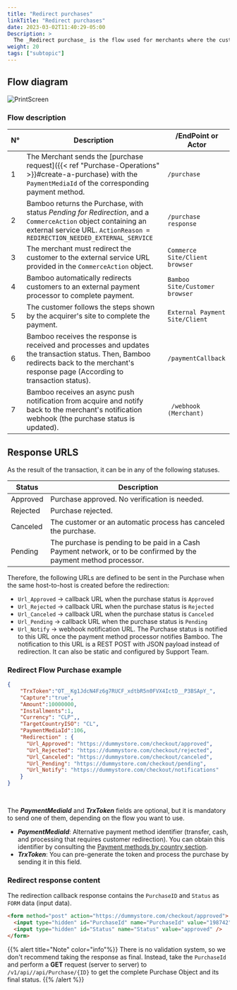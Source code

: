 ```yaml
---
title: "Redirect purchases"
linkTitle: "Redirect purchases"
date: 2023-03-02T11:40:29-05:00
Description: >
  The _Redirect purchase_ is the flow used for merchants where the customer needs to be redirected to an external page to complete the payment.
weight: 20
tags: ["subtopic"]
---
```


## Flow diagram
![PrintScreen](/assets/RedirectPurchaseFlow_en.png)

### Flow description

| N° | Description | /EndPoint or Actor |
|---|---|---|
| 1 | The Merchant sends the [purchase request]({{< ref "Purchase-Operations" >}}#create-a-purchase) with the `PaymentMediaId` of the corresponding payment method.  | `/purchase` |
| 2 | Bamboo returns the Purchase, with status _Pending for Redirection_, and a `CommerceAction` object containing an external service URL. `ActionReason = REDIRECTION_NEEDED_EXTERNAL_SERVICE` | `/purchase response` |
| 3 | The merchant must redirect the customer to the external service URL provided in the `CommerceAction` object. | `Commerce Site/Client browser` |
| 4 | Bamboo automatically redirects customers to an external payment processor to complete payment. | `Bamboo Site/Customer browser` |
| 5 | The customer follows the steps shown by the acquirer's site to complete the payment. | `External Payment Site/Client` |
| 6 | Bamboo receives the response is received and processes and updates the transaction status. Then, Bamboo redirects back to the merchant's response page (According to transaction status). | `/paymentCallback` |
| 7 | Bamboo receives an async push notification from acquire and notify back to the merchant's notification webhook (the purchase status is updated). |` /webhook (Merchant)` |

## Response URLS
As the result of the transaction, it can be in any of the following statuses.

| Status | Description |
|---|---|
| Approved | Purchase approved. No verification is needed. |
| Rejected | Purchase rejected. |
| Canceled | The customer or an automatic process has canceled the purchase. |
| Pending | The purchase is pending to be paid in a Cash Payment network, or to be confirmed by the payment method processor. |

Therefore, the following URLs are defined to be sent in the Purchase when the same host-to-host is created before the redirection: 

* `Url_Approved` → callback URL when the purchase status is `Approved` 
* `Url_Rejected` → callback URL when the purchase status is `Rejected` 
* `Url_Canceled` → callback URL when the purchase status is `Canceled` 
* `Url_Pending`  → callback URL when the purchase status is `Pending` 
* `Url_Notify`   → webhook notification URL. The Purchase status is notified to this URL once the payment method processor notifies Bamboo. The notification to this URL is a REST POST with JSON payload instead of redirection. It can also be static and configured by Support Team.

### Redirect Flow Purchase example

```json
{
    "TrxToken":"OT__Kg1JdcN4Fz6g7RUCF_xdtbR5n0FVX4IctD__P3BSApY_",
    "Capture":"true",
    "Amount":10000000,
    "Installments":1,
    "Currency": "CLP",,
    "TargetCountryISO": "CL",
    "PaymentMediaId":106,
    "Redirection" : {
      "Url_Approved": "https://dummystore.com/checkout/approved",
      "Url_Rejected": "https://dummystore.com/checkout/rejected",
      "Url_Canceled": "https://dummystore.com/checkout/canceled",
      "Url_Pending": "https://dummystore.com/checkout/pending",
      "Url_Notify": "https://dummystore.com/checkout/notifications"
    }
}
```
<br>

The _**PaymentMediaId**_ and _**TrxToken**_ fields are optional, but it is mandatory to send one of them, depending on the flow you want to use.

* _**PaymentMediaId**_: Alternative payment method identifier (transfer, cash, and processing that requires customer redirection). You can obtain this identifier by consulting the [Payment methods by country section](/en/docs/payment-methods.html).
* _**TrxToken**_: You can pre-generate the token and process the purchase by sending it in this field.

### Redirect response content
The redirection callback response contains the `PurchaseID` and `Status` as `FORM` data (input data).

```html
<form method="post" action="https://dummystore.com/checkout/approved">
  <input type="hidden" id="PurchaseId" name="PurchaseId" value="198742" />
  <input type="hidden" id="Status" name="Status" value="approved" />
</form>
```

{{% alert title="Note" color="info"%}}
There is no validation system, so we don't recommend taking the response as final. Instead, take the `PurchaseId` and perform a **GET** request (server to server) to `/v1/api//api/Purchase/{ID}` to get the complete Purchase Object and its final status.
{{% /alert %}}